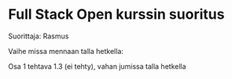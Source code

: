 # Full Stack Open kurssin suoritus
Suorittaja: Rasmus

Vaihe missa mennaan talla hetkella:

Osa 1 tehtava 1.3 (ei tehty), vahan jumissa talla hetkella
